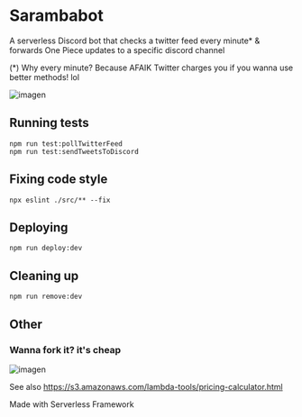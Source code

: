 # Sarambabot

A serverless Discord bot that checks a twitter feed every minute\* & forwards One Piece updates to a specific discord channel

(\*) Why every minute? Because AFAIK Twitter charges you if you wanna use better methods! lol

![imagen](https://user-images.githubusercontent.com/15369935/153233333-fe0b04e5-a65c-4206-9709-578434c4605d.png)

## Running tests

```
npm run test:pollTwitterFeed
npm run test:sendTweetsToDiscord
```

## Fixing code style

```
npx eslint ./src/** --fix
```

## Deploying

```
npm run deploy:dev
```

## Cleaning up

```
npm run remove:dev
```

## Other

### Wanna fork it? it's cheap

![imagen](https://user-images.githubusercontent.com/15369935/141467566-1d295acc-8e6d-49bf-b852-948f36730e40.png)

See also https://s3.amazonaws.com/lambda-tools/pricing-calculator.html

Made with Serverless Framework
